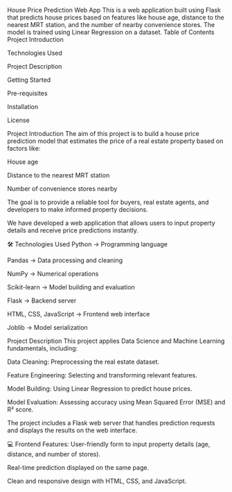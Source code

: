 House Price Prediction Web App
This is a web application built using Flask that predicts house prices based on features like house age, distance to the nearest MRT station, and the number of nearby convenience stores. The model is trained using Linear Regression on a dataset.
 Table of Contents
Project Introduction

Technologies Used

Project Description

Getting Started

Pre-requisites

Installation

License

Project Introduction
The aim of this project is to build a house price prediction model that estimates the price of a real estate property based on factors like:

House age

Distance to the nearest MRT station

Number of convenience stores nearby

The goal is to provide a reliable tool for buyers, real estate agents, and developers to make informed property decisions.

We have developed a web application that allows users to input property details and receive price predictions instantly.

🛠️ Technologies Used
Python → Programming language

Pandas → Data processing and cleaning

NumPy → Numerical operations

Scikit-learn → Model building and evaluation

Flask → Backend server

HTML, CSS, JavaScript → Frontend web interface

Joblib → Model serialization

Project Description
This project applies Data Science and Machine Learning fundamentals, including:

Data Cleaning: Preprocessing the real estate dataset.

Feature Engineering: Selecting and transforming relevant features.

Model Building: Using Linear Regression to predict house prices.

Model Evaluation: Assessing accuracy using Mean Squared Error (MSE) and R² score.

The project includes a Flask web server that handles prediction requests and displays the results on the web interface.

💻 Frontend Features:
User-friendly form to input property details (age, distance, and number of stores).

Real-time prediction displayed on the same page.

Clean and responsive design with HTML, CSS, and JavaScript.

